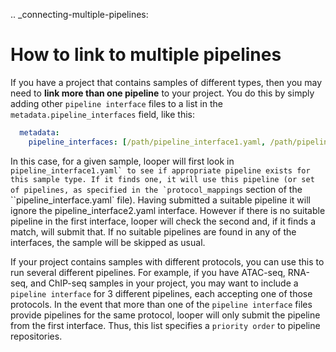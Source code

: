 .. _connecting-multiple-pipelines:

How to link to multiple pipelines
=============================================

If you have a project that contains samples of different types, then you may need to **link more than one pipeline** to your project. You do this by simply adding other `pipeline interface` files to a list in the `metadata.pipeline_interfaces` field, like this:

```yaml
  metadata:
    pipeline_interfaces: [/path/pipeline_interface1.yaml, /path/pipeline_interface2.yaml]
```


In this case, for a given sample, looper will first look in ``pipeline_interface1.yaml` to see if appropriate pipeline exists for this sample type. If it finds one, it will use this pipeline (or set of pipelines, as specified in the `protocol_mappings`` section of the ``pipeline_interface.yaml` file). Having submitted a suitable pipeline it will ignore the pipeline_interface2.yaml interface. However if there is no suitable pipeline in the first interface, looper will check the second and, if it finds a match, will submit that. If no suitable pipelines are found in any of the interfaces, the sample will be skipped as usual.

If your project contains samples with different protocols, you can use this to run several different pipelines. For example, if you have ATAC-seq, RNA-seq, and ChIP-seq samples in your project, you may want to include a `pipeline interface` for 3 different pipelines, each accepting one of those protocols. In the event that more than one of the `pipeline interface` files provide pipelines for the same protocol, looper will only submit the pipeline from the first interface. Thus, this list specifies a `priority order` to pipeline repositories.

